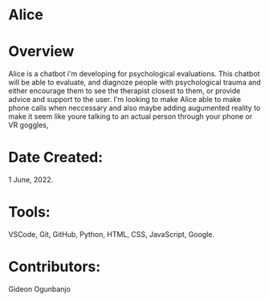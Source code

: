 # Alice

# Overview
Alice is a chatbot i'm developing for psychological evaluations. This chatbot will be able to evaluate, and diagnoze people with psychological trauma and either encourage them to see the therapist closest to them, or provide advice and support to the user. I'm looking to make Alice able to make phone calls when neccessary and also maybe adding augumented reality to make it seem like youre talking to an actual person through your phone or VR goggles, 

# Date Created:
1 June, 2022.

# Tools:
VSCode, Git, GitHub, Python, HTML, CSS, JavaScript, Google.

# Contributors:
Gideon Ogunbanjo
